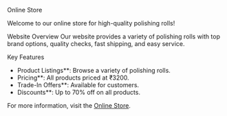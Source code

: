 Online Store

Welcome to our online store for high-quality polishing rolls!

Website Overview
Our website provides a variety of polishing rolls with top brand options, quality checks, fast shipping, and easy service.

Key Features
- Product Listings**: Browse a variety of polishing rolls.
- Pricing**: All products priced at ₹3200.
- Trade-In Offers**: Available for customers.
- Discounts**: Up to 70% off on all products.


For more information, visit the [Online Store](https://vedhitsk.github.io/OnlineStore/).
